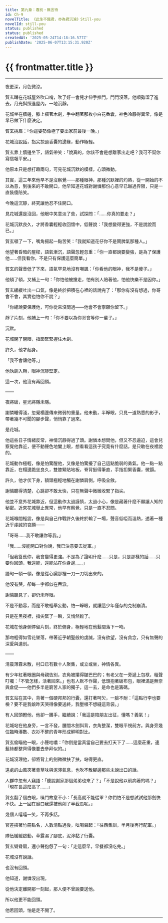```yaml
---
title: 第九章：春別・無言待
id: Ch-9
novelTitle: 《此生不識君，亦為君沉淪》Still-you
novelId: still-you
status: published
status: published
createdAt: '2025-05-24T14:18:16.577Z'
publishDate: '2025-06-07T13:15:31.920Z'
---
```


# {{ frontmatter.title }}

<script setup>
import { useData } from 'vitepress'
const { frontmatter } = useData()
// 如果需要 withBase，可以取消註解下一行
// import { withBase } from 'vitepress'
</script>

---

夜更深，月色微涼。

賀玄蹲在花城屋外吹口哨，吹了好一會兒才伸手推門。門閂沒落，他順勢溜了進去，月光斜照進屋內，一地沉靜。

花城坐在牆邊，膝上橫著木劍，手中翻著那枚小白花香囊，神色冷靜得異常，像是早已做下什麼決定。

賀玄挑眉：「你這姿勢像極了要出家前最後一晚。」

花城沒說話，指尖掠過香囊的邊緣，動作極輕。

賀玄靠上牆邊坐下，語氣帶笑：「說真的，你該不會是想離家出走吧？我可不幫你寫信報平安。」

他原本只是想打趣兩句，可見花城沉默的模樣，心頭微動。

其實，這三年來他早不是沒察覺——那種眼神，那種沉默裡的灼熱，從一開始的不以為意，到後來的不敢開口，他早知道花城對謝憐那份心意早已越過界限，只是一直裝傻陪笑。

今晚這沉靜，終究讓他忍不住開口。

見花城還是沒回，他眼中笑意淡了些，試探問：「……你真的要走？」

花城沉默良久，才將香囊輕輕收回懷中，低聲說：「我想變得更強，不是說說而已。」

賀玄頓了一下，嘴角揚起一點苦笑：「我就知道花仔你不是鬧脾氣那種人。」

他望著昏暗的屋樑，語氣漸沉，語聲忽輕忽重：「你一直都說要變強，是為了保護他……但我看你，不是只有保護這麼簡單。」

賀玄的聲音低了下來，語氣罕見地沒有嘲諷：「你看他的眼神，我不是傻子。」

他頓了頓，又補上一句：「你怕他被搶走，怕有別人陪著他，怕他快樂不是因你。」

賀玄緩緩吐出一口氣，像是終於把積在心裡的話說完了：「那你有沒有想過，你哥會不會，其實也怕你不說？」

「你總說要保護他，可你從來沒問過——他會不會寧願你留下。」

靜了片刻，他補上一句：「你不要以為你哥會等你一輩子。」

沉默。

花城閉了閉眼，指節緊緊握住木劍。

許久，他才起身。

「我不會讓他等。」

他執劍入鞘，眼神沉靜堅定。

這一次，他沒有再回頭。

——

夜將破，星光將隱未隱。

謝憐睡得淺，忽覺榻邊傳來微弱的重量。他未動，半睜眼，只見一道熟悉的影子，帶著幾不可聞的腳步聲，悄悄靠了過來。

是花城。

他這些日子情緒反常，神情沉靜得過了頭。謝憐本想問他，但又不忍逼迫，這會兒察覺他靠近，便不動聲色地闔上眼，想看看這孩子究竟有什麼話，是只敢在夜裡說的。

花城動作極輕，像是怕驚醒他，又像是怕驚擾了自己這點脆弱的勇氣。他一點一點靠近，在榻邊跪坐良久，雙膝緊貼地板，脊背挺得筆直，手指扣緊香囊，微顫。

許久，他才伏下身，額頭極輕地觸在謝憐肩側，呼吸全斂。

謝憐聽得清楚，心跳卻不敢太快，只在無聲中微微收緊了指尖。

他並不意外花城靠近，但這動作太過謹慎，太過小心，像是藏著什麼不願讓人知的秘密。近來花城舉止異常，他早有察覺，只是一直不忍問。

花城喉間輕震，像是與自己作戰許久後終於輸了一場，聲音低啞而溫熱，透著一種近乎虔誠的哀願——

「哥哥……我不敢讓你等我。」

「我……沒能開口對你說，我已決意要去從軍。」

「但我答應你，我會變得更強。不是為了證明什麼……只是，只是那樣的話……只要你回頭，我還能，還能站在你身邊……」

語句一頓一頓，像是從心臟那裡一刀一刀切出來的。

他沒有哭，卻每一字都似在吞淚。

謝憐聽見了，卻仍未睜眼。

不是不動容，而是不敢輕舉妄動，怕一睜眼，就讓這少年僅存的克制崩潰。

只是在黑夜裡，指尖緊了一瞬，又悄然鬆了。

花城在他身側停留片刻，終於俯身，極輕地在他髮間落下一吻。

那吻輕得如雪花墜落，帶著近乎朝聖般的虔誠，沒有欲望，沒有貪念，只有無聲的深愛與道別。

——

清晨薄霧未散，村口已有數十人聚集，或立或坐，神情各異。

有少年紅著眼圈與母親告別，衣角被攥得皺巴巴的；有老父在一旁遞上包袱，粗聲叮囑：「不管怎樣，活著回來。」也有人默不作聲，低頭抱著破布包，眼裡滿是無奈與倉促——他們多半是窮苦人家的獨子，這一去，是命也是籌碼。

賀玄站在其中，背著一個硬邦邦的行囊，還打著呵欠，一臉不耐：「這點行李也要檢？要不是我娘昨天哭得像要送終，我壓根不想縫這背袋。」

有人回頭瞪他，他卻一攤手，繼續說：「我這是陪朋友出征，懂嗎？義氣！」

花城站在他身旁，一言不發，腰間木劍斜背，衣角整潔，雙眼平視前方。與身旁幾位臨時湊數、衣衫不整的青年形成鮮明對比。

賀玄偷瞄他一眼，小聲咕噥：「你倒是當真當自己要去打天下了……這麼莊重，連髮絲都整齊得像要去參拜似的。」

花城沒理他，卻將背上的劍微微扶了扶，站得更直。

遠處的山風夾著青草味與泥濘氣息，也吹不散腳邊那些未說出口的話。

人群中忽有人竊語：「聽說謝家那個弟弟也來了？」「不是說他以前病著的嗎？」「現在長這麼高了……」

賀玄翻了個白眼，嗓門故意不小：「長高就不能從軍？你們怕不是想試試他那劍快不快。上一回在廟口我還被他削了半截瓜呢。」

幾個人嘻嘻一笑，不再多話。

官差挾著竹冊點名，人數清點過後，吆喝聲起：「往西集訓，半月後再行配軍。」

隊伍緩緩啟動，草露濕了腳底，泥濘黏了行囊。

賀玄聳聳肩，還小聲抱怨了一句：「走這麼早，早餐都沒吃完。」

花城沒有說話。

也沒有回頭。

他知道，謝憐沒出現。

從他決定離開那一刻起，那人便不曾說要送他。

所以他更不能回頭。

他若回頭，怕是走不開了。

---

